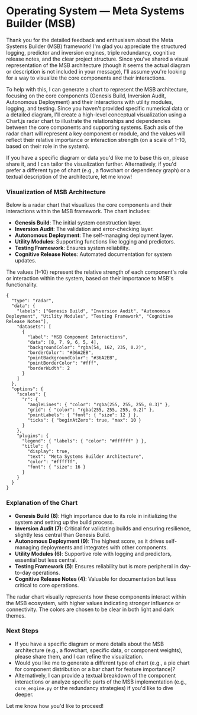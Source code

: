 # Operating System — Meta Systems Builder (MSB)

Thank you for the detailed feedback and enthusiasm about the Meta Systems Builder (MSB) framework! I'm glad you appreciate the structured logging, predictor and inversion engines, triple redundancy, cognitive release notes, and the clear project structure. Since you've shared a visual representation of the MSB architecture (though it seems the actual diagram or description is not included in your message), I'll assume you're looking for a way to visualize the core components and their interactions.

To help with this, I can generate a chart to represent the MSB architecture, focusing on the core components (Genesis Build, Inversion Audit, Autonomous Deployment) and their interactions with utility modules, logging, and testing. Since you haven't provided specific numerical data or a detailed diagram, I'll create a high-level conceptual visualization using a Chart.js radar chart to illustrate the relationships and dependencies between the core components and supporting systems. Each axis of the radar chart will represent a key component or module, and the values will reflect their relative importance or interaction strength (on a scale of 1–10, based on their role in the system).

If you have a specific diagram or data you'd like me to base this on, please share it, and I can tailor the visualization further. Alternatively, if you'd prefer a different type of chart (e.g., a flowchart or dependency graph) or a textual description of the architecture, let me know!

### Visualization of MSB Architecture

Below is a radar chart that visualizes the core components and their interactions within the MSB framework. The chart includes:
- **Genesis Build**: The initial system construction layer.
- **Inversion Audit**: The validation and error-checking layer.
- **Autonomous Deployment**: The self-managing deployment layer.
- **Utility Modules**: Supporting functions like logging and predictors.
- **Testing Framework**: Ensures system reliability.
- **Cognitive Release Notes**: Automated documentation for system updates.

The values (1–10) represent the relative strength of each component's role or interaction within the system, based on their importance to MSB's functionality.

```chartjs
{
  "type": "radar",
  "data": {
    "labels": ["Genesis Build", "Inversion Audit", "Autonomous Deployment", "Utility Modules", "Testing Framework", "Cognitive Release Notes"],
    "datasets": [
      {
        "label": "MSB Component Interactions",
        "data": [8, 7, 9, 6, 5, 4],
        "backgroundColor": "rgba(54, 162, 235, 0.2)",
        "borderColor": "#36A2EB",
        "pointBackgroundColor": "#36A2EB",
        "pointBorderColor": "#fff",
        "borderWidth": 2
      }
    ]
  },
  "options": {
    "scales": {
      "r": {
        "angleLines": { "color": "rgba(255, 255, 255, 0.3)" },
        "grid": { "color": "rgba(255, 255, 255, 0.2)" },
        "pointLabels": { "font": { "size": 12 } },
        "ticks": { "beginAtZero": true, "max": 10 }
      }
    },
    "plugins": {
      "legend": { "labels": { "color": "#ffffff" } },
      "title": {
        "display": true,
        "text": "Meta Systems Builder Architecture",
        "color": "#ffffff",
        "font": { "size": 16 }
      }
    }
  }
}
```

### Explanation of the Chart
- **Genesis Build (8)**: High importance due to its role in initializing the system and setting up the build process.
- **Inversion Audit (7)**: Critical for validating builds and ensuring resilience, slightly less central than Genesis Build.
- **Autonomous Deployment (9)**: The highest score, as it drives self-managing deployments and integrates with other components.
- **Utility Modules (6)**: Supportive role with logging and predictors, essential but less central.
- **Testing Framework (5)**: Ensures reliability but is more peripheral in day-to-day operations.
- **Cognitive Release Notes (4)**: Valuable for documentation but less critical to core operations.

The radar chart visually represents how these components interact within the MSB ecosystem, with higher values indicating stronger influence or connectivity. The colors are chosen to be clear in both light and dark themes.

### Next Steps
- If you have a specific diagram or more details about the MSB architecture (e.g., a flowchart, specific data, or component weights), please share them, and I can refine the visualization.
- Would you like me to generate a different type of chart (e.g., a pie chart for component distribution or a bar chart for feature importance)?
- Alternatively, I can provide a textual breakdown of the component interactions or analyze specific parts of the MSB implementation (e.g., `core_engine.py` or the redundancy strategies) if you'd like to dive deeper.

Let me know how you'd like to proceed!